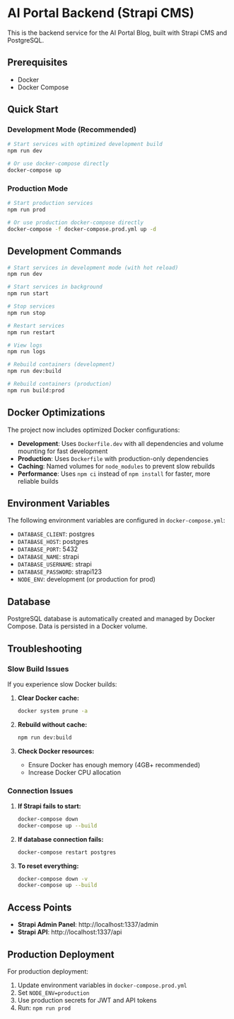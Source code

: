 # AI Portal Backend (Strapi CMS)

This is the backend service for the AI Portal Blog, built with Strapi CMS and PostgreSQL.

## Prerequisites

- Docker
- Docker Compose

## Quick Start

### Development Mode (Recommended)
```bash
# Start services with optimized development build
npm run dev

# Or use docker-compose directly
docker-compose up
```

### Production Mode
```bash
# Start production services
npm run prod

# Or use production docker-compose directly
docker-compose -f docker-compose.prod.yml up -d
```

## Development Commands

```bash
# Start services in development mode (with hot reload)
npm run dev

# Start services in background
npm run start

# Stop services
npm run stop

# Restart services
npm run restart

# View logs
npm run logs

# Rebuild containers (development)
npm run dev:build

# Rebuild containers (production)
npm run build:prod
```

## Docker Optimizations

The project now includes optimized Docker configurations:

- **Development**: Uses `Dockerfile.dev` with all dependencies and volume mounting for fast development
- **Production**: Uses `Dockerfile` with production-only dependencies
- **Caching**: Named volumes for `node_modules` to prevent slow rebuilds
- **Performance**: Uses `npm ci` instead of `npm install` for faster, more reliable builds

## Environment Variables

The following environment variables are configured in `docker-compose.yml`:

- `DATABASE_CLIENT`: postgres
- `DATABASE_HOST`: postgres
- `DATABASE_PORT`: 5432
- `DATABASE_NAME`: strapi
- `DATABASE_USERNAME`: strapi
- `DATABASE_PASSWORD`: strapi123
- `NODE_ENV`: development (or production for prod)

## Database

PostgreSQL database is automatically created and managed by Docker Compose. Data is persisted in a Docker volume.

## Troubleshooting

### Slow Build Issues
If you experience slow Docker builds:

1. **Clear Docker cache:**
   ```bash
   docker system prune -a
   ```

2. **Rebuild without cache:**
   ```bash
   npm run dev:build
   ```

3. **Check Docker resources:**
   - Ensure Docker has enough memory (4GB+ recommended)
   - Increase Docker CPU allocation

### Connection Issues
1. **If Strapi fails to start:**
   ```bash
   docker-compose down
   docker-compose up --build
   ```

2. **If database connection fails:**
   ```bash
   docker-compose restart postgres
   ```

3. **To reset everything:**
   ```bash
   docker-compose down -v
   docker-compose up --build
   ```

## Access Points

- **Strapi Admin Panel**: http://localhost:1337/admin
- **Strapi API**: http://localhost:1337/api

## Production Deployment

For production deployment:

1. Update environment variables in `docker-compose.prod.yml`
2. Set `NODE_ENV=production`
3. Use production secrets for JWT and API tokens
4. Run: `npm run prod`
